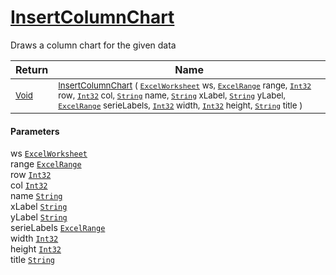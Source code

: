 # [InsertColumnChart](./ExcelHelper-100664043.md)

Draws a column chart for the given data

| Return | Name | 
| --- | --- | 
| <sub>[Void](https://docs.microsoft.com/en-us/dotnet/api/System.Void)</sub>| <sub>[InsertColumnChart](./ExcelHelper-100664043.md) ( [`ExcelWorksheet`](./ExcelHelper-100664043.md) ws, [`ExcelRange`](./ExcelHelper-100664043.md) range, [`Int32`](https://docs.microsoft.com/en-us/dotnet/api/System.Int32) row, [`Int32`](https://docs.microsoft.com/en-us/dotnet/api/System.Int32) col, [`String`](https://docs.microsoft.com/en-us/dotnet/api/System.String) name, [`String`](https://docs.microsoft.com/en-us/dotnet/api/System.String) xLabel, [`String`](https://docs.microsoft.com/en-us/dotnet/api/System.String) yLabel, [`ExcelRange`](./ExcelHelper-100664043.md) serieLabels, [`Int32`](https://docs.microsoft.com/en-us/dotnet/api/System.Int32) width, [`Int32`](https://docs.microsoft.com/en-us/dotnet/api/System.Int32) height, [`String`](https://docs.microsoft.com/en-us/dotnet/api/System.String) title )</sub>| <br>


#### Parameters
 ws  [`ExcelWorksheet`](./ExcelHelper-100664043.md)<br> range  [`ExcelRange`](./ExcelHelper-100664043.md)<br> row  [`Int32`](https://docs.microsoft.com/en-us/dotnet/api/System.Int32)<br> col  [`Int32`](https://docs.microsoft.com/en-us/dotnet/api/System.Int32)<br> name  [`String`](https://docs.microsoft.com/en-us/dotnet/api/System.String)<br> xLabel  [`String`](https://docs.microsoft.com/en-us/dotnet/api/System.String)<br> yLabel  [`String`](https://docs.microsoft.com/en-us/dotnet/api/System.String)<br> serieLabels  [`ExcelRange`](./ExcelHelper-100664043.md)<br> width  [`Int32`](https://docs.microsoft.com/en-us/dotnet/api/System.Int32)<br> height  [`Int32`](https://docs.microsoft.com/en-us/dotnet/api/System.Int32)<br> title  [`String`](https://docs.microsoft.com/en-us/dotnet/api/System.String)